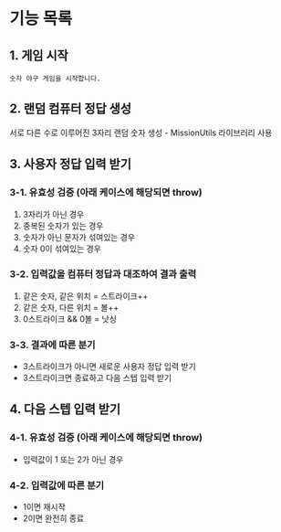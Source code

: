 # 기능 목록

## 1. 게임 시작

`숫자 야구 게임을 시작합니다.`

## 2. 랜덤 컴퓨터 정답 생성

서로 다른 수로 이루어진 3자리 랜덤 숫자 생성 - MissionUtils 라이브러리 사용

## 3. 사용자 정답 입력 받기

### 3-1. 유효성 검증 (아래 케이스에 해당되면 throw)

1. 3자리가 아닌 경우
2. 중복된 숫자가 있는 경우
3. 숫자가 아닌 문자가 섞여있는 경우
4. 숫자 0이 섞여있는 경우

### 3-2. 입력값을 컴퓨터 정답과 대조하여 결과 출력

1. 같은 숫자, 같은 위치 = 스트라이크++
2. 같은 숫자, 다른 위치 = 볼++
3. 0스트라이크 && 0볼 = 낫싱

### 3-3. 결과에 따른 분기

- 3스트라이크가 아니면 새로운 사용자 정답 입력 받기
- 3스트라이크면 종료하고 다음 스텝 입력 받기

## 4. 다음 스텝 입력 받기

### 4-1. 유효성 검증 (아래 케이스에 해당되면 throw)

- 입력값이 1 또는 2가 아닌 경우

### 4-2. 입력값에 따른 분기

- 1이면 재시작
- 2이면 완전히 종료
